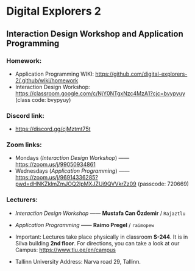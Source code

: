 # Digital Explorers 2
## Interaction Design Workshop and Application Programming

### Homework:
* Application Programming WIKI: https://github.com/digital-explorers-2/.github/wiki/homework
* Interaction Design Workshop: https://classroom.google.com/c/NjY0NTgxNzc4MzA1?cjc=bvypyuy (class code: bvypyuy)

### Discord link:
* https://discord.gg/cjMztmt75t

### Zoom links:
* Mondays (*Interaction Design Workshop*) —— https://zoom.us/j/99050934861
* Wednesdays (*Application Programming*) —— https://zoom.us/j/96914336285?pwd=dHNKZklmZmJOQ2lpMXJZUi9QVVkrZz09 (passcode: 720669)

### Lecturers:
* *Interaction Design Workshop* —— **Mustafa Can Özdemir** / `Rajaztlu`
* *Application Programming* —— **Raimo Pregel** / `raimopew`

* Important: Lectures take place physically in classroom **S-244**. It is in Silva building **2nd floor**. For directions, you can take a look at our Campus: https://www.tlu.ee/en/campus
* Tallinn University Address: Narva road 29, Tallinn.
